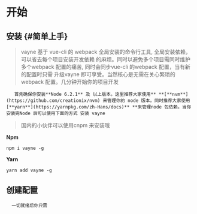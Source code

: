 # 开始

## 安装 {#简单上手}

> vayne 基于 vue-cli 的 webpack 全局安装的命令行工具, 全局安装依赖，可以省去每个项目安装开发依赖 的麻烦。同时以避免多个项目需同时维护多个webpack 配置的痛苦, 同时会同步vue-cli 的webpack 配置，当有新的配置时只需 升级vayne 即可享受。当然核心是无需在关心繁琐的webpack 配置。几分钟开始你的项目开发

```
   首先确保你安装**Node 6.2.1** 及 以上版本。这里推荐大家使用** **[**nvm**](https://github.com/creationix/nvm) 来管理你的 node 版本。同时推荐大家使用 [**yarn**](https://yarnpkg.com/zh-Hans/docs)** **来管理node 包依赖。当你安装完Node 后可以使用下面的方式 安装 vayne
```

> 国内的小伙伴可以使用cnpm 来安装哦

**Npm**

```
npm i vayne -g
```

**Yarn**

```
yarn add vayne -g
```

## 创建配置

```
  一切就绪后你只需
```



